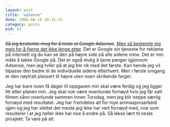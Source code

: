 ```yaml
---
layout: post
title: "adsense"
date: 2008-06-16 10:31:21
category: posts
pid: 63
---
```

<p><del>Så jeg bestemte meg for å teste ut Google Adsense</del>. <ins>Men så bestemte jeg meg for å fjerne det ikke lenge etter</ins>. Det er Google sin tjeneste for reklame på internett og du kan se den på høyre side på alle sidene mine. Det er min måte å takke Google på. Det er også mulig å tjene penger igjennom Adsense, men jeg tviler på at jeg blir rik med det første. Kan hende jeg vil tilpasse den bedre til de individuelle sidene etterhvert. Men i første omgang er den nøytralt plassert til høyre uten noen skrikende farger.</p>

Jeg har bare noen få dager til oppgaven min skal være ferdig og jeg ligger litt etter planen min. Jeg skal nok være noenlunde fornøyd hvis jeg får satt filmen sånn noenlunde sammen innen Torsdag, men jeg blir neppe særlig fornøyd med resultatet. Jeg har fremdeles alt for mye animasjonsarbeid igjen og jeg har slettet det meste jeg ikke har vert fornøyd med, noe som resulterer i at jeg heller ikke har noe å endre på. Så lekse lært til neste prosjekt: Ta vare på alt.